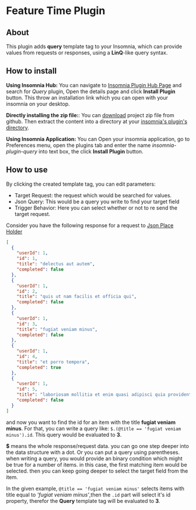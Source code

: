 Feature Time Plugin
===================


About
----------

This plugin adds __query__ template tag to your Insomnia, which can provide values from requests or responses, using a __LinQ__-like query syntax.



How to install
---------------

__Using Insomnia Hub:__ You can navigate to [Insomnia Plugin Hub Page](https://insomnia.rest/plugins) and search for _Query_ plugin, Open the details page and click __Install Plugin__ button. This throw an installation link which you can open with your insomnia on your desktop.


__Directly installing the zip file:__: You can [download](https://github.com/Acidmanic/insomnia-plugin-query/archive/refs/heads/master.zip) project zip file from github. 
Then extract the content into a directory at your [insomnia's plugin's directory](https://docs.insomnia.rest/insomnia/introduction-to-plugins#plugin-file-location).


__Using Insomnia Application:__ You can Open your insomnia application, go to Preferences menu, open the plugins tab and enter the name _insomnia-plugin-query_ into text box, the click __Install Plugin__ button.


How to use
----------

By clicking the created template tag, you can edit parameters:


 * Target Request: the request which would be searched for values.
 * Json Query: This would be a query you write to find your target field
 * Trigger Behavior: Here you can select whether or not to re send the target request.


 Consider you have the following response for a request to [Json Place Holder](https://jsonplaceholder.typicode.com/todos)


```json
[
  {
    "userId": 1,
    "id": 1,
    "title": "delectus aut autem",
    "completed": false
  },
  {
    "userId": 1,
    "id": 2,
    "title": "quis ut nam facilis et officia qui",
    "completed": false
  },
  {
    "userId": 1,
    "id": 3,
    "title": "fugiat veniam minus",
    "completed": false
  },
  {
    "userId": 1,
    "id": 4,
    "title": "et porro tempora",
    "completed": true
  },
  {
    "userId": 1,
    "id": 5,
    "title": "laboriosam mollitia et enim quasi adipisci quia provident illum",
    "completed": false
  }
]
```

and now you want to find the id for an item with the title __fugiat veniam minus__.
For that, you can write a query like: ```$.(@title == 'fugiat veniam minus').id```.
This query would be evaluated to __3__.

__$__ means the whole response/request data. you can go one step deeper into the data structure with a dot. Or you can put a query using parentheses.
when writing a query, you would provide an binary condition which might be true for a number of items. in this case, the first matching item would be selected. then you can keep going deeper to select the target field from the item.

In the given example, ```@title == 'fugiat veniam minus'``` selects items with title equal to _'fugiat veniam minus'_,then the ```.id``` part will select it's id property, therefor the __Query__ template tag will be evaluated to __3__.

